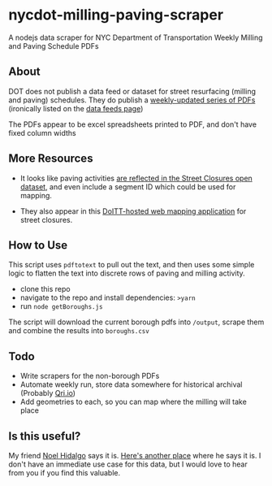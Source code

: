 # nycdot-milling-paving-scraper

A nodejs data scraper for NYC Department of Transportation Weekly Milling and Paving Schedule PDFs

## About

DOT does not publish a data feed or dataset for street resurfacing (milling and paving) schedules.  They do publish a [weekly-updated series of PDFs](https://www1.nyc.gov/html/dot/html/motorist/resurfintro.shtml) (ironically listed on the [data feeds page](https://www1.nyc.gov/html/dot/html/about/datafeeds.shtml))  

The PDFs appear to be excel spreadsheets printed to PDF, and don't have fixed column widths

## More Resources
- It looks like paving activities [are reflected in the Street Closures open dataset](https://data.cityofnewyork.us/Transportation/Street-Closures-due-to-construction-activities-by-/i6b5-j7bu/data), and even include a segment ID which could be used for mapping.

- They also appear in this [DoITT-hosted web mapping application](http://gis.nyc.gov/streetclosure/) for street closures.

## How to Use

This script uses `pdftotext` to pull out the text, and then uses some simple logic to flatten the text into discrete rows of paving and milling activity.

- clone this repo
- navigate to the repo and install dependencies: `>yarn`
- run `node getBoroughs.js`

The script will download the current borough pdfs into `/output`, scrape them and combine the results into `boroughs.csv`

## Todo
- Write scrapers for the non-borough PDFs
- Automate weekly run, store data somewhere for historical archival (Probably [Qri.io](https://qri.io))
- Add geometries to each, so you can map where the milling will take place

## Is this useful?
My friend [Noel Hidalgo](https://twitter.com/noneck/status/1126535678031011840?s=20) says it is. [Here's another place](https://talk.beta.nyc/t/getting-nycs-street-milling-data/1656) where he says it is.  I don't have an immediate use case for this data, but I would love to hear from you if you find this valuable.
